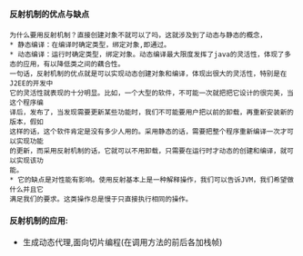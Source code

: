 #### 反射机制的优点与缺点 
	为什么要用反射机制？直接创建对象不就可以了吗，这就涉及到了动态与静态的概念， 
    * 静态编译：在编译时确定类型，绑定对象,即通过。 
    * 动态编译：运行时确定类型，绑定对象。动态编译最大限度发挥了java的灵活性，体现了多 
    态的应用，有以降低类之间的藕合性。 
    一句话，反射机制的优点就是可以实现动态创建对象和编译，体现出很大的灵活性，特别是在J2EE的开发中 
    它的灵活性就表现的十分明显。比如，一个大型的软件，不可能一次就把把它设计的很完美，当这个程序编 
    译后，发布了，当发现需要更新某些功能时，我们不可能要用户把以前的卸载，再重新安装新的版本，假如 
    这样的话，这个软件肯定是没有多少人用的。采用静态的话，需要把整个程序重新编译一次才可以实现功能 
    的更新，而采用反射机制的话，它就可以不用卸载，只需要在运行时才动态的创建和编译，就可以实现该功 
    能。 
	* 它的缺点是对性能有影响。使用反射基本上是一种解释操作，我们可以告诉JVM，我们希望做什么并且它 
    满足我们的要求。这类操作总是慢于只直接执行相同的操作。
#### 反射机制的应用:
* 生成动态代理,面向切片编程(在调用方法的前后各加栈帧)